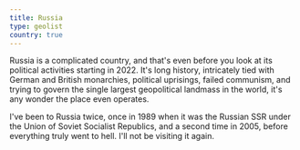```yaml
---
title: Russia
type: geolist
country: true
---
```

Russia is a complicated country, and that's even before you look at its political activities starting in 2022. It's long history, intricately tied with German and British monarchies, political uprisings, failed communism, and trying to govern the single largest geopolitical landmass in the world, it's any wonder the place even operates. 

I've been to Russia twice, once in 1989 when it was the Russian SSR under the Union of Soviet Socialist Republics, and a second time in 2005, before everything truly went to hell. I'll not be visiting it again. 